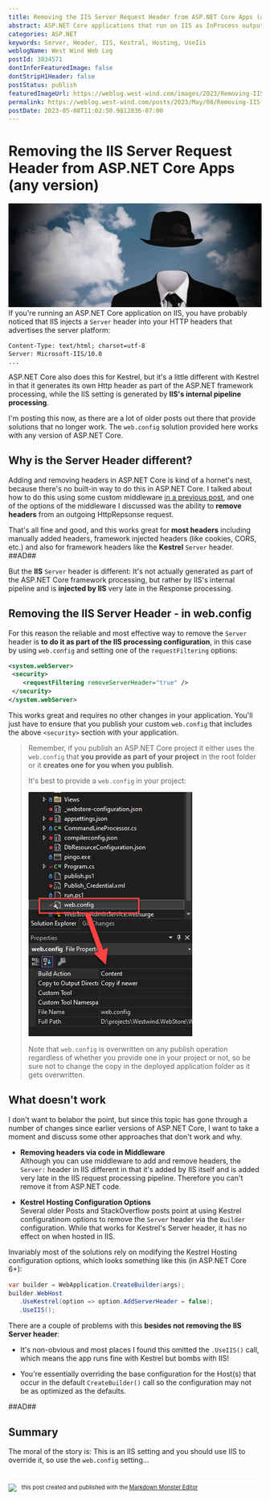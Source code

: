 ```yaml
---
title: Removing the IIS Server Request Header from ASP.NET Core Apps (any version)
abstract: ASP.NET Core applications that run on IIS as InProcess output an Server name for IIS into the HTTP headers. If you want to remove the server header, you'll find that the process for IIS is different than for the internally created Kestrel header and you can't use the same approach to remove the header as with Kestrel applications. In this post I discuss why the header behaves differently in IIS and how to remove it regardless of ASP.NET version.
categories: ASP.NET
keywords: Server, Header, IIS, Kestral, Hosting, UseIis
weblogName: West Wind Web Log
postId: 3834571
dontInferFeaturedImage: false
dontStripH1Header: false
postStatus: publish
featuredImageUrl: https://weblog.west-wind.com/images/2023/Removing-IIS-Server-Request-Header-from-ASP.NET-Core-Apps-(any-version)/Headless.jpg
permalink: https://weblog.west-wind.com/posts/2023/May/08/Removing-IIS-Server-Request-Header-from-ASPNET-Core-Apps-any-version
postDate: 2023-05-08T11:02:50.9812836-07:00
---
```

# Removing the IIS Server Request Header from ASP.NET Core Apps (any version)

![](Headless.jpg)
If you're running an ASP.NET Core application on IIS, you have probably noticed that IIS injects a `Server` header into your HTTP headers that advertises the server platform:

```http
Content-Type: text/html; charset=utf-8
Server: Microsoft-IIS/10.0
...
```

ASP.NET Core also does this for Kestrel, but it's a little different with Kestrel in that it generates its own Http header as part of the ASP.NET framework processing, while the IIS setting is generated by **IIS's internal pipeline processing**.

I'm posting this now, as there are a lot of older posts out there that provide solutions that no longer work. The `web.config` solution provided here works with any version of ASP.NET Core.

## Why is the Server Header different?
Adding and removing headers in ASP.NET Core is kind of a hornet's nest, because there's no built-in way to do this in ASP.NET Core. I talked about how to do this using some custom middleware [in a previous post](https://weblog.west-wind.com/posts/2022/Jul/07/Back-to-Basics-Custom-HTTP-Response-Header-Manipulation-in-ASPNET-Core), and one of the options of the middleware I discussed was the ability to **remove headers** from an outgoing HttpRepsonse request.

That's all fine and good, and this works great for **most headers** including manually added headers, framework injected headers (like cookies, CORS, etc.) and also for framework headers like the **Kestrel** `Server` header. 
##AD##

But the **IIS** `Server` header is different: It's not actually generated as part of the ASP.NET Core framework processing, but rather by IIS's internal pipeline and is **injected by IIS** very late in the Response processing.

## Removing the IIS Server Header - in web.config
For this reason the reliable and most effective way to remove the `Server` header is **to do it as part of the IIS processing configuration**, in this case by using `web.config` and setting one of the `requestFiltering` options:

```xml
<system.webServer>
 <security>
    <requestFiltering removeServerHeader="true" />
 </security>
</system.webServer>
```

This works great and requires no other changes in your application. You'll just have to ensure that you publish your custom `web.config` that includes the above `<security>` section with your application.

> Remember, if you publish an ASP.NET Core project it either uses the `web.config` that **you provide as part of your project** in the root folder or it **creates one for you when you publish**. 
>
> It's best to provide a `web.config` in your project:
>
> ![](webConfigInProject.png)
>
> Note that `web.config` is overwritten on any publish operation regardless of whether you provide one in your project or not, so be sure not to change the copy in the deployed application folder as it gets overwritten.

## What doesn't work
I don't want to belabor the point, but since this topic has gone through a number of changes since earlier versions of ASP.NET Core, I want to take a moment and discuss some other approaches that don't work and why.

* **Removing headers via code in Middleware**  
Although you can use middleware to add and remove headers, the `Server:` header in IIS different in that it's added by IIS itself and is added very late in the IIS request processing pipeline. Therefore you can't remove it from ASP.NET code.

* **Kestrel Hosting Configuration Options**  
Several older Posts and StackOverflow posts point at using Kestrel configuratinom options to remove the `Server` header via the `Builder` configuration. While that works for Kestrel's Server header, it has no effect on when hosted in IIS.

Invariably most of the solutions rely on  modifying the Kestrel Hosting configuration options, which looks something like this (in ASP.NET Core 6+):

```cs
var builder = WebApplication.CreateBuilder(args);
builder.WebHost
   .UseKestrel(option => option.AddServerHeader = false);
   .UseIIS();
```

There are a couple of problems with this **besides not removing the IIS Server header**: 

* It's non-obvious and most places I found this omitted the `.UseIIS()` call, which means the app runs fine with Kestrel but bombs with IIS! 

* You're essentially overriding the base configuration for the Host(s) that occur in the default `CreateBuilder()` call so the configuration may not be as optimized as the defaults. 


##AD##

## Summary
The moral of the story is: This is an IIS setting and you should use IIS to override it, so use the `web.config` setting...

<div style="margin-top: 30px;font-size: 0.8em;
            border-top: 1px solid #eee;padding-top: 8px;">
    <img src="https://markdownmonster.west-wind.com/favicon.png"
         style="height: 20px;float: left; margin-right: 10px;"/>
    this post created and published with the 
    <a href="https://markdownmonster.west-wind.com" 
       target="top">Markdown Monster Editor</a> 
</div>